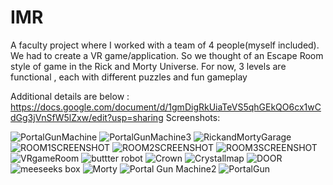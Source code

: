 # IMR
A faculty project where I worked with a team of 4 people(myself included). We had to create a VR game/application. So we thought of an Escape Room style of game in the Rick and Morty Universe. 
For now, 3 levels are functional , each with different puzzles and fun gameplay

Additional details are below : 
https://docs.google.com/document/d/1gmDigRkUiaTeVS5qhGEkQO6cx1wCdGg3jVnSfW5lZxw/edit?usp=sharing
Screenshots: 

![PortalGunMachine](https://github.com/OvidiuNicoleanu/IMR_PROJ/assets/58856795/24f4a899-9df5-494b-a89e-5ad1d795ff53)
![PortalGunMachine3](https://github.com/OvidiuNicoleanu/IMR_PROJ/assets/58856795/ecb12340-3973-447a-a2ce-2294ecb38d28)
![RickandMortyGarage](https://github.com/OvidiuNicoleanu/IMR_PROJ/assets/58856795/5a63e68e-8d54-47d7-83ea-031a1b850d44)
![ROOM1SCREENSHOT](https://github.com/OvidiuNicoleanu/IMR_PROJ/assets/58856795/cca02acd-4b67-40e2-8415-35b56ebe3e8f)
![ROOM2SCREENSHOT](https://github.com/OvidiuNicoleanu/IMR_PROJ/assets/58856795/ec90511c-5a78-4a11-8c93-ae638e039ad2)
![ROOM3SCREENSHOT](https://github.com/OvidiuNicoleanu/IMR_PROJ/assets/58856795/1cb29d84-b805-494b-b5ba-cb6fe0acfad4)
![VRgameRoom](https://github.com/OvidiuNicoleanu/IMR_PROJ/assets/58856795/39205e43-6c69-47a2-a2b5-be6c4840fced)
![buttter robot](https://github.com/OvidiuNicoleanu/IMR_PROJ/assets/58856795/e1b92444-3ca4-48be-b89f-c617ab18303a)
![Crown](https://github.com/OvidiuNicoleanu/IMR_PROJ/assets/58856795/b4fbf7a6-1b35-4991-83de-9fa78e0ad5f6)
![Crystallmap](https://github.com/OvidiuNicoleanu/IMR_PROJ/assets/58856795/66c5aeb6-6311-419d-80e1-2721c66d7e52)
![DOOR](https://github.com/OvidiuNicoleanu/IMR_PROJ/assets/58856795/34d82b5b-b8f7-49b8-82b3-c72fe62fffeb)
![meeseeks box](https://github.com/OvidiuNicoleanu/IMR_PROJ/assets/58856795/53fe6792-17ba-4a33-aa5a-9aabb8422248)
![Morty](https://github.com/OvidiuNicoleanu/IMR_PROJ/assets/58856795/a9a9573c-8d1f-4af7-aaa7-e129d915345b)
![Portal Gun Machine2](https://github.com/OvidiuNicoleanu/IMR_PROJ/assets/58856795/283df255-5e18-4fd5-b543-f0de538e619a)
![PortalGun](https://github.com/OvidiuNicoleanu/IMR_PROJ/assets/58856795/21fb439a-6da1-4d33-b4ed-df3e2d82b785)
